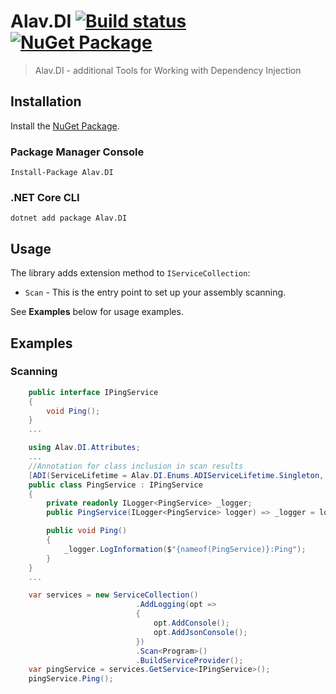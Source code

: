 ﻿# Alav.DI [![Build status](https://ci.appveyor.com/api/projects/status/vamv8y7w2lyu7wc3?svg=true)](https://ci.appveyor.com/project/GebekovAS/alav-di) [![NuGet Package](https://img.shields.io/nuget/v/Alav.DI.svg)](https://www.nuget.org/packages/Alav.DI)

> Alav.DI - additional Tools for Working with Dependency Injection

## Installation

Install the [NuGet Package](https://www.nuget.org/packages/Alav.DI).

### Package Manager Console

```
Install-Package Alav.DI
```

### .NET Core CLI

```
dotnet add package Alav.DI
```

## Usage

The library adds extension method to `IServiceCollection`:

* `Scan` - This is the entry point to set up your assembly scanning.

See **Examples** below for usage examples.

## Examples

### Scanning

```csharp
    public interface IPingService
    {
        void Ping();
    }
    ...

    using Alav.DI.Attributes;
    ...
    //Annotation for class inclusion in scan results
    [ADI(ServiceLifetime = Alav.DI.Enums.ADIServiceLifetime.Singleton, Interface = typeof(IPingService))]
    public class PingService : IPingService
    {
        private readonly ILogger<PingService> _logger;
        public PingService(ILogger<PingService> logger) => _logger = logger;

        public void Ping()
        {
            _logger.LogInformation($"{nameof(PingService)}:Ping");
        }
    }
    ...

    var services = new ServiceCollection()
                            .AddLogging(opt =>
                            {
                                opt.AddConsole();
                                opt.AddJsonConsole();
                            })
                            .Scan<Program>()
                            .BuildServiceProvider();
    var pingService = services.GetService<IPingService>();
    pingService.Ping();
```

